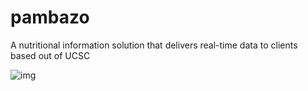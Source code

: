 # pambazo
A nutritional information solution that delivers real-time data to clients based out of UCSC

![img](https://upload.wikimedia.org/wikipedia/commons/8/8c/PambazosDF.JPG)
